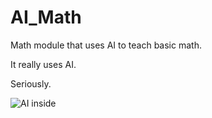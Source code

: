 # AI_Math
Math module that uses AI to teach basic math.

It really uses AI.

Seriously.

![AI inside](https://www.commitstrip.com/wp-content/uploads/2017/06/Strip-IA-construite-de-IF-english650-final.jpg "https://www.commitstrip.com/en/2017/06/07/ai-inside/")
